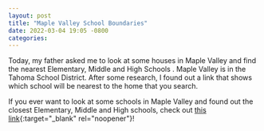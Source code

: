 ```yaml
---
layout: post
title: "Maple Valley School Boundaries"
date: 2022-03-04 19:05 -0800
categories:
---
```


Today, my father asked me to look at some houses in Maple Valley and find the nearest Elementary, Middle and High Schools . Maple Valley is in the Tahoma School District. After some research, I found out a link that shows which school will be nearest to the home that you search.

If you ever want to look at some schools in Maple Valley and found out the closest Elementary, Middle and High schools, check out [this link](https://3di.maps.arcgis.com/apps/webappviewer/index.html?id=d065f80914e64271af7e9f1ea77bf290){:target="_blank" rel="noopener"}!
